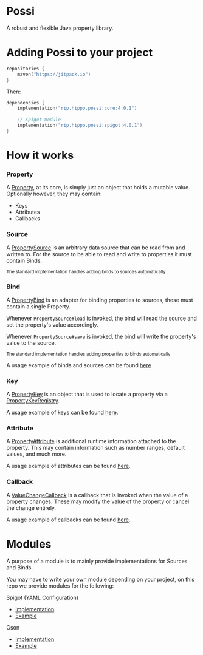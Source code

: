 # Possi
A robust and flexible Java property library.

# Adding Possi to your project
```kotlin
repositories {
    maven("https://jitpack.io")
}
```

Then:

```kotlin
dependencies {
    implementation("rip.hippo.possi:core:4.0.1")
    
    // Spigot module
    implementation("rip.hippo.possi:spigot:4.0.1")
}
```

# How it works
### Property
A [Property](core/src/main/java/rip/hippo/possi/Property.java), at its core, is simply just an object that holds a mutable value. 
Optionally however, they may contain:
- Keys
- Attributes
- Callbacks

### Source
A [PropertySource](core/src/main/java/rip/hippo/possi/source/PropertySource.java)
is an arbitrary data source that can be read from and written to.
For the source to be able to read and write to properties it must contain Binds.

<small>The standard implementation handles adding binds to sources automatically</small>
### Bind
A [PropertyBind](core/src/main/java/rip/hippo/possi/source/PropertyBind.java)
is an adapter for binding properties to sources, these must contain a single Property.

Whenever `PropertySource#load` is invoked, the bind will read the source and set the property's value accordingly.

Whenever `PropertySource#save` is invoked, the bind will write the property's value to the source.

<small>The standard implementation handles adding properties to binds automatically</small>

A usage example of binds and sources can be found [here](core/src/test/java/rip/hippo/possi/testing/PropertySourceTest.java)
### Key
A [PropertyKey](core/src/main/java/rip/hippo/possi/key/PropertyKey.java)
is an object that is used to locate a property
via a [PropertyKeyRegistry](core/src/main/java/rip/hippo/possi/key/PropertyKeyRegistry.java).

A usage example of keys can be found [here](core/src/test/java/rip/hippo/possi/testing/PropertyKeyTest.java).

### Attribute
A [PropertyAttribute](core/src/main/java/rip/hippo/possi/attribute/PropertyAttribute.java)
is additional runtime information attached to the property.
This may contain information such as number ranges, default values, and much more.

A usage example of attributes can be found [here](core/src/test/java/rip/hippo/possi/testing/PropertyAttributeTest.java).

### Callback
A [ValueChangeCallback](core/src/main/java/rip/hippo/possi/callback/ValueChangeCallback.java)
is a callback that is invoked when the value of a property changes.
These may modify the value of the property or cancel the change entirely.

A usage example of callbacks can be found [here](core/src/test/java/rip/hippo/possi/testing/PropertyCallbackTest.java).

# Modules

A purpose of a module is to mainly provide implementations for Sources and Binds.

You may have to write your own module depending on your project, on this repo we provide modules for the following:

Spigot (YAML Configuration)

- [Implementation](spigot/src/main/java/rip/hippo/possi/spigot/source)
- [Example](spigot-example/src/main/java/rip/hippo/possi/spigot/example/PossiExamplePlugin.java)

Gson

- [Implementation](gson/src/main/java/rip/hippo/possi/gson/source)
- [Example](gson/src/test/java/rip/hippo/possi/gson/testing/GsonTest.java)

